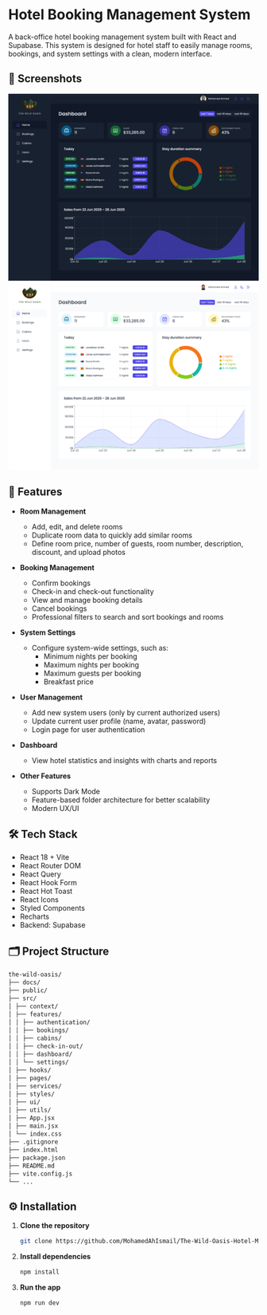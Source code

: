 # Hotel Booking Management System

A back-office hotel booking management system built with React and Supabase. This system is designed for hotel staff to easily manage rooms, bookings, and system settings with a clean, modern interface.

## 📸 Screenshots

![dashboard dark mode](docs/1.png)
![dashboard dark mode](docs/2.png)


## 🚀 Features

- **Room Management**  
  - Add, edit, and delete rooms  
  - Duplicate room data to quickly add similar rooms  
  - Define room price, number of guests, room number, description, discount, and upload photos

- **Booking Management**  
  - Confirm bookings  
  - Check-in and check-out functionality  
  - View and manage booking details  
  - Cancel bookings  
  - Professional filters to search and sort bookings and rooms

- **System Settings**  
  - Configure system-wide settings, such as:
    - Minimum nights per booking
    - Maximum nights per booking
    - Maximum guests per booking
    - Breakfast price

- **User Management**  
  - Add new system users (only by current authorized users)
  - Update current user profile (name, avatar, password)
  - Login page for user authentication

- **Dashboard**  
  - View hotel statistics and insights with charts and reports

- **Other Features**  
  - Supports Dark Mode  
  - Feature-based folder architecture for better scalability  
  - Modern UX/UI

## 🛠 Tech Stack

- React 18 + Vite
- React Router DOM
- React Query
- React Hook Form
- React Hot Toast
- React Icons
- Styled Components
- Recharts
- Backend: Supabase

## 🗂 Project Structure

```
the-wild-oasis/
├── docs/
├── public/
├── src/
│ ├── context/
│ ├── features/
│ │ ├── authentication/
│ │ ├── bookings/
│ │ ├── cabins/
│ │ ├── check-in-out/
│ │ ├── dashboard/
│ │ └── settings/
│ ├── hooks/
│ ├── pages/
│ ├── services/
│ ├── styles/
│ ├── ui/
│ ├── utils/
│ ├── App.jsx
│ ├── main.jsx
│ └── index.css
├── .gitignore
├── index.html
├── package.json
├── README.md
├── vite.config.js
└── ...
```

## ⚙️ Installation

1. **Clone the repository**

   ```bash
   git clone https://github.com/MohamedAhIsmail/The-Wild-Oasis-Hotel-Management.git

2. **Install dependencies**
   
   ```bash
   npm install
   
3. **Run the app**
   
   ```bash
   npm run dev

